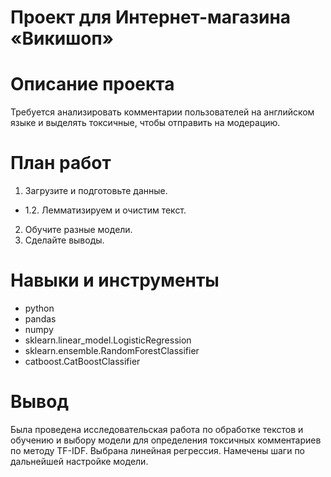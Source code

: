 # Проект для Интернет-магазина «Викишоп»

# Описание проекта
Требуется анализировать комментарии пользователей на английском языке и выделять токсичные, чтобы отправить на модерацию.

# План работ
1. Загрузите и подготовьте данные.
 * 1.2. Лемматизируем и очистим текст.
2. Обучите разные модели. 
3. Сделайте выводы.

# Навыки и инструменты
* python
* pandas
* numpy
* sklearn.linear_model.LogisticRegression
* sklearn.ensemble.RandomForestClassifier
* catboost.CatBoostClassifier

# Вывод
Была проведена исследовательская работа по обработке текстов и обучению и выбору модели для определения токсичных комментариев по методу TF-IDF. Выбрана линейная регрессия. Намечены шаги по дальнейшей настройке модели.
